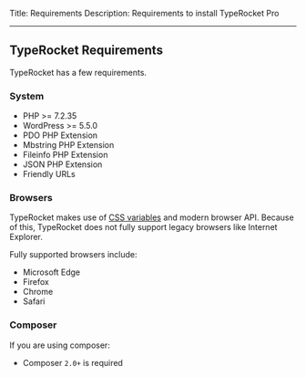 Title: Requirements 
Description: Requirements to install TypeRocket Pro

---

## TypeRocket Requirements

TypeRocket has a few requirements.

### System

- PHP >= 7.2.35
- WordPress >= 5.5.0
- PDO PHP Extension
- Mbstring PHP Extension
- Fileinfo PHP Extension
- JSON PHP Extension
- Friendly URLs

### Browsers

TypeRocket makes use of [CSS variables](https://caniuse.com/#feat=css-variables) and modern browser API. Because of this, TypeRocket does not fully support legacy browsers like Internet Explorer.

Fully supported browsers include:

- Microsoft Edge
- Firefox
- Chrome
- Safari

### Composer

If you are using composer:

- Composer `2.0+` is required